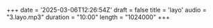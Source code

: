 +++
date = '2025-03-06T12:26:54Z'
draft = false
title = 'layo'
audio = "3.layo.mp3"
duration = "10:00"
length = "1024000"
+++

